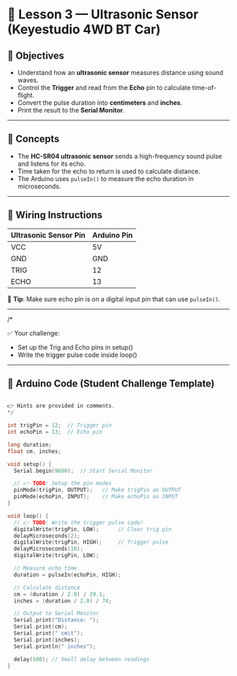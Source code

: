 # 📡 Lesson 3 — Ultrasonic Sensor (Keyestudio 4WD BT Car)

## 🎯 Objectives
- Understand how an **ultrasonic sensor** measures distance using sound waves.
- Control the **Trigger** and read from the **Echo** pin to calculate time-of-flight.
- Convert the pulse duration into **centimeters** and **inches**.
- Print the result to the **Serial Monitor**.

---

## 🧠 Concepts

- The **HC-SR04 ultrasonic sensor** sends a high-frequency sound pulse and listens for its echo.
- Time taken for the echo to return is used to calculate distance.
- The Arduino uses `pulseIn()` to measure the echo duration in microseconds.

---

## 🔌 Wiring Instructions

| Ultrasonic Sensor Pin | Arduino Pin |
|------------------------|-------------|
| VCC                   | 5V          |
| GND                   | GND         |
| TRIG                  | 12          |
| ECHO                  | 13          |

📌 **Tip**: Make sure echo pin is on a digital input pin that can use `pulseIn()`.

---


/*


✅ Your challenge:
  - Set up the Trig and Echo pins in setup()
  - Write the trigger pulse code inside loop()
---

## 💾 Arduino Code (Student Challenge Template)

```cpp

👉 Hints are provided in comments.
*/

int trigPin = 12;  // Trigger pin
int echoPin = 13;  // Echo pin

long duration;
float cm, inches;

void setup() {
  Serial.begin(9600);  // Start Serial Monitor

  // 👉 TODO: Setup the pin modes
  pinMode(trigPin, OUTPUT);   // Make trigPin an OUTPUT
  pinMode(echoPin, INPUT);    // Make echoPin an INPUT
}

void loop() {
  // 👉 TODO: Write the trigger pulse code!
  digitalWrite(trigPin, LOW);      // Clear trig pin
  delayMicroseconds(2);
  digitalWrite(trigPin, HIGH);     // Trigger pulse
  delayMicroseconds(10);
  digitalWrite(trigPin, LOW);

  // Measure echo time
  duration = pulseIn(echoPin, HIGH);

  // Calculate distance
  cm = (duration / 2.0) / 29.1;
  inches = (duration / 2.0) / 74;

  // Output to Serial Monitor
  Serial.print("Distance: ");
  Serial.print(cm);
  Serial.print(" cm\t");
  Serial.print(inches);
  Serial.println(" inches");

  delay(500); // Small delay between readings
}
